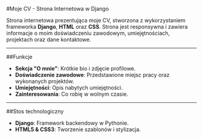 #Moje CV - Strona Internetowa w Django

Strona internetowa prezentująca moje CV, stworzona z wykorzystaniem frameworka **Django**, **HTML** oraz **CSS**. Strona jest responsywna i zawiera informacje o moim doświadczeniu zawodowym, umiejętnościach, projektach oraz dane kontaktowe.

---
<!--
## Podgląd na żywo

[Zobacz stronę na żywo](https://twoja-strona.herokuapp.com)
-->
##Funkcje

<!--- **Responsywny design**: Działa dobrze na komputerach, tabletach i urządzeniach mobilnych. -->
- **Sekcja "O mnie"**: Krótkie bio i zdjęcie profilowe.
- **Doświadczenie zawodowe**: Przedstawione miejsc pracy oraz wykonanych projektów.
- **Umiejętności**: Opis nabytych umiejętności.
- **Zainteresowania**: Co robię w wolnym czasie.

---

##Stos technologiczny

- **Django**: Framework backendowy w Pythonie.
- **HTML5 & CSS3**: Tworzenie szablonów i stylizacja.
